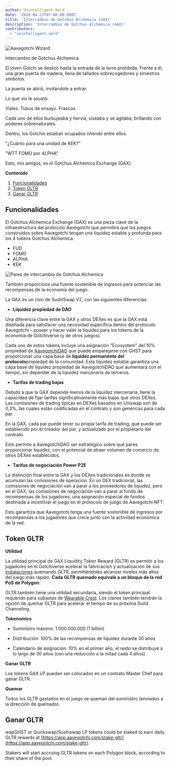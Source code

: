 ```yaml
---
author: Unintelligent Nerd
date: '2020-04-23T07:00:00.000Z'
title: 'Intercambio de Gotchus Alchemica (GAX)'
description: 'Intercambio de Gotchus Alchemica (GAX)'
contributors:
  - "unintelligent-nerd"
---
```


<div class="headerImageContainer">
<img class="headerImage" src="/gotchus-alchemica-exchange/wizard-aavegotchi.gif" alt="Aavegotchi Wizard">
<p class="headerImageText">Intercambio de Gotchus Alchemica</p>
</div>

El joven Gotchi se deslizó hasta la entrada de la torre prohibida. Frente a él, una gran puerta de madera, llena de tallados sobrecogedores y siniestros símbolos.

La puerta se abrió, invitándole a entrar.

Lo que vio le asustó.

Viales. Tubos de ensayo. Frascos.

Cada uno de ellos burbujeaba y hervía, siseaba y se agitaba, brillando con poderes sobrenaturales.

Dentro, los Gotchis estaban ocupados riñendo entre ellos.

"¿Cuánto para una unidad de KEK?"

"WTT FOMO por ALPHA"

Esto, mis amigos, es el Gotchus Alchemica Exchange (GAX).

<div class="contentsBox">

**Contenido**

<ol>
<li><a href=#features>Funcionalidades</a></li>
<li><a href=#gltr-token>Token GLTR</a></li>
<li><a href=#earning-gltr>Ganar GLTR</a></li>
</ol>

</div>

## Funcionalidades

El Gotchus Alchemica Exchange (GAX) es una pieza clave de la infraestructura del protocolo Aavegotchi que permitirá que los juegos construidos sobre Aavegotchi tengan una liquidez estable y profunda para los 4 tokens Gotchus Alchemica:

* FUD
* FOMO
* ALPHA
* KEK

<img class="bodyImage" src="/gotchus-alchemica-exchange/gotchus-alchemica-exchange-pairs.png" alt="Pares de intercambio de Gotchus Alchemica" />

También proporciona una fuente sostenible de ingresos para potenciar las recompensas de la economía del juego.

La GAX es un clon de SushiSwap V2, con las siguientes diferencias:

* **Liquidez propiedad de DAO**

Una diferencia clave entre la GAX y otros DEXes es que la GAX está diseñada para satisfacer una necesidad específica dentro del protocolo Aavegotchi – poseer y hacer valer la liquidez para los tokens de la economía de Gotchiverse (y de otros juegos).

Cada uno de estos tokens incluye una asignación "Ecosystem" del 10% propiedad de [AavegotchiDAO](/dao) que puede emparejarse con GHST para proporcionar una capa base de **liquidez permanente del protocolo**propiedad de la comunidad. Esta liquidez estable garantiza una capa base de liquidez propiedad de AavegotchiDAO que aumentará con el tiempo, sin depender de la liquidez mercenaria de terceros.

* **Tarifas de trading bajas**

Debido a que la GAX depende menos de la liquidez mercenaria, tiene la capacidad de fijar tarifas significativamente más bajas que otros DEXes. Las comisiones de trading típicas en DEXes basados en Uniswap son de 0,3%, las cuales están codificadas en el contrato y son genéricas para cada par.

En la GAX, cada par puede tener su propia tarifa de trading, que puede ser establecido por el creador del par, y actualizado por el propietario del contrato.

Esto permite a AavegotchiDAO ser estratégico sobre qué pares proporcionar liquidez, con el potencial de atraer volumen de comercio de otros DEXes establecidos.

* **Tarifas de negociación Power P2E**

La distinción final entre la GAX y los DEXes tradicionales es donde se acumulan las comisiones de operación. En un DEX tradicional, las comisiones de negociación van a parar a los proveedores de liquidez, pero en el GAX, las comisiones de negociación van a parar al fondo de recompensas de los jugadores, una asignación especial de fondos destinada a incentivar el juego en el protocolo de juego de Aavegotchi NFT.

Esto garantiza que Aavegotchi tenga una fuente sostenible de ingresos por recompensas a los jugadores que crece junto con la actividad económica de la red.

## Token GLTR

**Utilidad**

La utilidad principal de GAX Liquidity Token Reward (GLTR) es permitir a los jugadores en el Gotchiverse acelerar la fabricación y actualización de sus [instalaciones](/gotchiverse#building-on-realm-parcels) quemando GLTR, permitiéndoles alcanzar niveles más altos del juego más rápido. **Cada GLTR quemado equivale a un bloque de la red PoS de Polygon.**

GLTR también tiene una utilidad secundaria, siendo el token principal requerido para subastas de [Wearable Crest](/guild#accessing-a-guild). Los clanes también tendrán la opción de quemar GLTR para acelerar el tiempo de su próxima Guild Channeling.

**Tokenomics**

* Suministro máximo: 1.000.000.000 (1 billón)

* Distribución: 100% de las recompensas de liquidez durante 30 años

* Calendario de asignación: 10% en el primer año, el resto se distribuye a lo largo de 30 años (con una reducción a la mitad cada 4 años)

**Ganar GLTR**

Los tokens GAX LP pueden ser colocados en un contrato Master Chef para ganar GLTR.

**Quemar**

Todos los GLTR gastados en el juego se queman del suministro (enviados a la dirección de quemado).

## Ganar GLTR

wapGHST or Quickswap/Sushiswap LP tokens could be staked to earn daily GLTR rewards at [https://app.aavegotchi.com/stake-gltr](https://app.aavegotchi.com/stake-gltr).

Stakers will start accruing GLTR tokens on each Polygon block, according to their share of the pool.